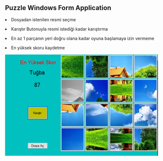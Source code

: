 <html>
<head>
<b><h2>Puzzle Windows Form Application</h2></b>
</head>
<body>

<p><li>Dosyadan istenilen resmi seçme</li></p>
<p><li>Karıştır Butonuyla resmi istediği kadar karıştırma</li></p>
<p><li>En az 1 parçanın yeri doğru olana kadar oyuna başlamaya izin vermeme</li></p>
<p><li>En yüksek skoru kaydetme</li></p>
<img src="https://github.com/mustafaalin/Puzzle/blob/master/Puzzle2/ScreenShots/EkranResmi.PNG"></img>

</body>



</html>
